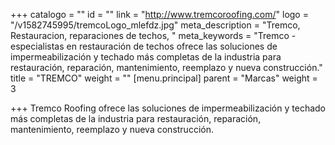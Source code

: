+++
catalogo = ""
id = ""
link = "http://www.tremcoroofing.com/"
logo = "/v1582745995/tremcoLogo_mlefdz.jpg"
meta_description = "Tremco, Restauracion, reparaciones de techos, "
meta_keywords = "Tremco - especialistas en restauración de techos ofrece las soluciones de impermeabilización y techado más completas de la industria para restauración, reparación, mantenimiento, reemplazo y nueva construcción."
title = "TREMCO"
weight = ""
[menu.principal]
parent = "Marcas"
weight = 3

+++
Tremco Roofing ofrece las soluciones de impermeabilización y techado más completas de la industria para restauración, reparación, mantenimiento, reemplazo y nueva construcción.